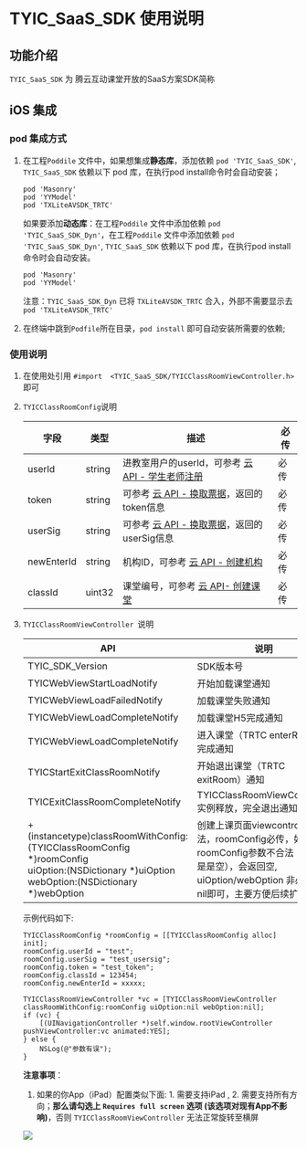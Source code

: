 # TYIC_SaaS_SDK 使用说明

## 功能介绍

`TYIC_SaaS_SDK` 为 腾云互动课堂开放的SaaS方案SDK简称

## iOS 集成

### pod 集成方式


1. 在工程`Poddile` 文件中，如果想集成**静态库**，添加依赖 `pod 'TYIC_SaaS_SDK'`, `TYIC_SaaS_SDK` 依赖以下 pod 库，在执行pod install命令时会自动安装；

	```
	pod 'Masonry'
	pod 'YYModel'
	pod 'TXLiteAVSDK_TRTC'
	```

	如果要添加**动态库**：在工程`Poddile` 文件中添加依赖 `pod 'TYIC_SaaS_SDK_Dyn'`，在工程`Poddile` 文件中添加依赖 	`pod 'TYIC_SaaS_SDK_Dyn'`, `TYIC_SaaS_SDK` 依赖以下 pod 库，在执行pod install命令时会自动安装。

	```
	pod 'Masonry'
	pod 'YYModel'
	```
	注意：`TYIC_SaaS_SDK_Dyn` 已将 `TXLiteAVSDK_TRTC` 合入，外部不需要显示去 `pod 'TXLiteAVSDK_TRTC'`

2.  在终端中跳到`Podfile`所在目录，`pod install` 即可自动安装所需要的依赖;


### 使用说明

1. 在使用处引用 `#import  <TYIC_SaaS_SDK/TYICClassRoomViewController.h>` 即可

2. `TYICClassRoomConfig`说明

	| 字段 | 类型 | 描述 | 必传 | 
	| ---- | ---- | ---- | ---- |
	| userId |  string |  进教室用户的userId，可参考 [云 API - 学生老师注册](https://classroom-docs.qcloudtrtc.com/#/business/Class?id=3%e5%ad%a6%e7%94%9f%e8%80%81%e5%b8%88%e6%b3%a8%e5%86%8c) | 必传 |
	| token | string | 可参考 [云 API - 换取票据](https://classroom-docs.qcloudtrtc.com/#/business/Class?id=4-%e6%8d%a2%e5%8f%96%e7%a5%a8%e6%8d%ae)，返回的token信息 | 必传 |
	| userSig | string | 可参考 [云 API - 换取票据](https://classroom-docs.qcloudtrtc.com/#/business/Class?id=4-%e6%8d%a2%e5%8f%96%e7%a5%a8%e6%8d%ae)，返回的userSig信息 | 必传 |
	| newEnterId | string | 机构ID，可参考 [云 API - 创建机构](https://classroom-docs.qcloudtrtc.com/#/business/Class?id=1%e5%88%9b%e5%bb%ba%e6%9c%ba%e6%9e%84) | 必传 |
	| classId | uint32 | 课堂编号，可参考 [云 API- 创建课堂](https://classroom-docs.qcloudtrtc.com/#/business/Class?id=12-%e5%88%9b%e5%bb%ba%e8%af%be%e5%a0%82)| 必传 | 

2. `TYICClassRoomViewController `说明

	| API | 说明 | 
	| --- | ---- | 
	| TYIC_SDK_Version | SDK版本号 | 
	| TYICWebViewStartLoadNotify | 开始加载课堂通知 |
	| TYICWebViewLoadFailedNotify | 加载课堂失败通知 |
	| TYICWebViewLoadCompleteNotify | 加载课堂H5完成通知 |
	| TYICWebViewLoadCompleteNotify | 进入课堂（TRTC enterRoom）完成通知 |
	| TYICStartExitClassRoomNotify | 开始退出课堂（TRTC exitRoom）通知 |
	| TYICExitClassRoomCompleteNotify | TYICClassRoomViewController实例释放，完全退出通知 |
	|  + (instancetype)classRoomWithConfig:(TYICClassRoomConfig *)roomConfig <br>uiOption:(NSDictionary *)uiOption <br>webOption:(NSDictionary *)webOption | 创建上课页面viewcontroller方法，roomConfig必传，如果roomConfig参数不合法（主要是是空），会返回空, uiOption/webOption 非必传填nil即可，主要方便后续扩展 |

	示例代码如下:
	
	```
	TYICClassRoomConfig *roomConfig = [[TYICClassRoomConfig alloc] init];
	roomConfig.userId = "test";
	roomConfig.userSig = "test_usersig";
	roomConfig.token = "test_token";
	roomConfig.classId = 123454;
	roomConfig.newEnterId = xxxxx;
	            
	TYICClassRoomViewController *vc = [TYICClassRoomViewController classRoomWithConfig:roomConfig uiOption:nil webOption:nil];
	if (vc) {
		[(UINavigationController *)self.window.rootViewController pushViewController:vc animated:YES];
	} else {
		NSLog(@"参数有误");
	}
	```

	**注意事项**：
	1. 如果的你App（iPad）配置类似下面: 1. 需要支持iPad ,  2. 需要支持所有方向；**那么请勾选上 `Requires full screen` 选项 (该选项对现有App不影响)**，否则 ` TYICClassRoomViewController ` 无法正常旋转至横屏
	
	![](https://main.qcloudimg.com/raw/26926026e4a4ed5d565ede21258a47ab.png)
	
	

